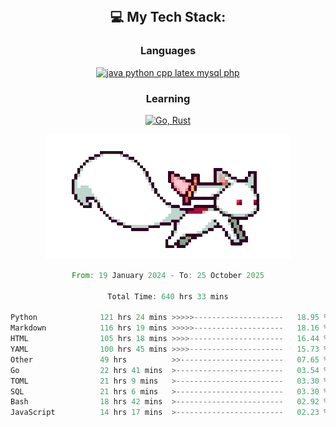 
<div align="center">
<br>

## 💻 My Tech Stack:

### Languages

[![java python cpp latex mysql php](https://skillicons.dev/icons?i=java,python,cpp,latex,mysql,php)](https://skillicons.dev)

### Learning

[![Go, Rust](https://skillicons.dev/icons?i=go,rust)](https://skillicons.dev)

<center>

<img src="kyubey.gif" alt="Alt-Text" title="" >

</center>


<!--START_SECTION:waka-->

```rust
From: 19 January 2024 - To: 25 October 2025

Total Time: 640 hrs 33 mins

Python              121 hrs 24 mins >>>>>--------------------   18.95 %
Markdown            116 hrs 19 mins >>>>>--------------------   18.16 %
HTML                105 hrs 18 mins >>>>---------------------   16.44 %
YAML                100 hrs 45 mins >>>>---------------------   15.73 %
Other               49 hrs          >>-----------------------   07.65 %
Go                  22 hrs 41 mins  >------------------------   03.54 %
TOML                21 hrs 9 mins   >------------------------   03.30 %
SQL                 21 hrs 6 mins   >------------------------   03.30 %
Bash                18 hrs 42 mins  >------------------------   02.92 %
JavaScript          14 hrs 17 mins  >------------------------   02.23 %
```

<!--END_SECTION:waka-->
